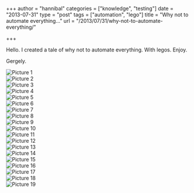 +++
author = "hannibal"
categories = ["knowledge", "testing"]
date = "2013-07-31"
type = "post"
tags = ["automation", "lego"]
title = "Why not to automate everything…"
url = "/2013/07/31/why-not-to-automate-everything/"

+++

Hello. I created a tale of why not to automate everything. With legos. Enjoy.

Gergely.

![Picture 1](/img/2013/07/31/picture1.jpg)</br>
![Picture 2](/img/2013/07/31/picture2.jpg)</br>
![Picture 3](/img/2013/07/31/picture3.jpg)</br>
![Picture 4](/img/2013/07/31/picture4.jpg)</br>
![Picture 5](/img/2013/07/31/picture5.jpg)</br>
![Picture 6](/img/2013/07/31/picture6.jpg)</br>
![Picture 7](/img/2013/07/31/picture7.jpg)</br>
![Picture 8](/img/2013/07/31/picture8.jpg)</br>
![Picture 9](/img/2013/07/31/picture9.jpg)</br>
![Picture 10](/img/2013/07/31/picture10.jpg)</br>
![Picture 11](/img/2013/07/31/picture11.jpg)</br>
![Picture 12](/img/2013/07/31/picture12.jpg)</br>
![Picture 13](/img/2013/07/31/picture13.jpg)</br>
![Picture 14](/img/2013/07/31/picture14.jpg)</br>
![Picture 15](/img/2013/07/31/picture15.jpg)</br>
![Picture 16](/img/2013/07/31/picture16.jpg)</br>
![Picture 17](/img/2013/07/31/picture17.jpg)</br>
![Picture 18](/img/2013/07/31/picture18.jpg)</br>
![Picture 19](/img/2013/07/31/picture19.jpg)</br>